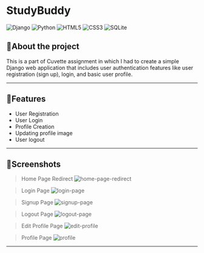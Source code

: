 # StudyBuddy 

![Django](https://img.shields.io/badge/django-%23092E20.svg?style=for-the-badge&logo=django&logoColor=white)
![Python](https://img.shields.io/badge/python-3670A0?style=for-the-badge&logo=python&logoColor=ffdd54)
![HTML5](https://img.shields.io/badge/html5-%23E34F26.svg?style=for-the-badge&logo=html5&logoColor=white)
![CSS3](https://img.shields.io/badge/css3-%231572B6.svg?style=for-the-badge&logo=css3&logoColor=white)
![SQLite](https://img.shields.io/badge/sqlite-%2307405e.svg?style=for-the-badge&logo=sqlite&logoColor=white)



## 📝About the project

This is a part of Cuvette assignment in which I had to create a simple Django web application that includes user authentication features like user registration (sign up), login, and basic user profile.


---

## 🔮Features

- User Registration
- User Login
- Profile Creation
- Updating profile image
- User logout

---

## 📸Screenshots

>Home Page Redirect
![home-page-redirect](https://i.ibb.co/2ySFHcb/home-page-redirect.png)

>Login Page
![login-page](https://i.ibb.co/2MfkXZf/login.png)

>Signup Page
![signup-page](https://i.ibb.co/Jm0cdd1/signup.png)

>Logout Page
![logout-page](https://i.ibb.co/YpLL6wx/logout.png)

>Edit Profile Page
![edit-profile](https://i.ibb.co/YcTgLFN/profile-edit.png)

>Profile Page
![profile](https://i.ibb.co/0f66YHQ/profile.png)


---


